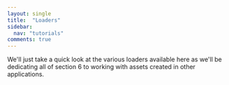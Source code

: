 ```yaml
---
layout: single
title:  "Loaders"
sidebar:
  nav: "tutorials"
comments: true
---
```


We'll just take a quick look at the various loaders available here as we'll be dedicating all of section 6 to working with assets created in other applications. 